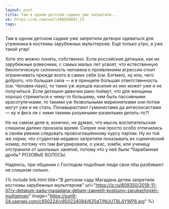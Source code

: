 ```yaml
---
layout: post
title: Там в одном детском садике уже запретили...
vk: https://vk.com/wall498858042_53
tags:
---
```

Там в одном детском садике уже запретили детворе одеваться для утренника в костюмы зарубежных мультгероев. Ещё только утро, а уже такой угар! 

Хотя это можно понять, собственно. Если российские детишки, как их зарубежные ровесники, с самых малых лет усвоят, что естественную биологическую склонность человека к проявлениям агрессии стоит ограничивать прежде всего в самих себе (см. Бэтмен), ну или, чего доброго, что большая сила — и в принципе большая ответственность (см. Человек-паук), то таких уж жрецов насилия из них может уже и не получиться. Если детишки-девочки рано поймут, что для женщины хорошо стремиться к чему-то большему, чем быть пассивными красотулечками, то такими уж безвольными марионетками они потом могут уже и не стать. Понавырастают гуманистами да антисексистами — ну и фига ли с ними такими разумными-развитыми делать-то?! 

Но на самом деле я, конечно, не думаю, что мысль воспитательская слишком далеко пронзала время. Скорее они просто особо отличились в своём рвении следовать провозглашённому курсу партии. Ну из той же серии, что студентам недавно запретили показывать их сценический номер, потому что там фигурировали, о ужас, зомби, или ученицу отстранили от школьных занятий, потому что у неё были \*барабанная дробь\* РОЗОВЫЕ ВОЛОСЫ.

Надеюсь, при общении с Господом подобные люди свои лбы разбивают не слишком сильно.

{% include link.html title="В детском саду Магадана детям запретили костюмы зарубежных мультгероев" url="https://iz.ru/809350/2018-11-07/v-detskom-sadu-magadana-detiam-zapretili-kostiumy-zarubezhnykh-multgeroev" image="https://sun9-54.userapi.com/c850224/v850224084/625d7/NUUT8L4YWP8.jpg" %}